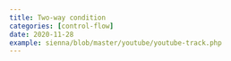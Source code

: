 ```yaml
---
title: Two-way condition
categories: [control-flow]
date: 2020-11-28
example: sienna/blob/master/youtube/youtube-track.php
---
```

